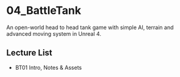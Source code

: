 # 04_BattleTank
An open-world head to head tank game with simple AI, terrain and advanced moving system in Unreal 4.

## Lecture List
* BT01 Intro, Notes & Assets
